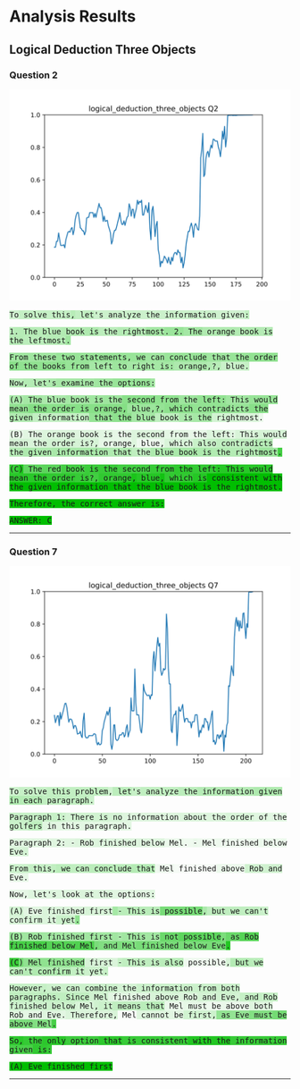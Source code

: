 # Analysis Results

## Logical Deduction Three Objects


### Question 2

![Question 2 Analysis](sweep_images/30_questions_from_logical_deduction_three_objects_Q2.svg)


<div style='font-family: monospace;'>
<span style="background-color: rgba(0, 190, 0, 0.18612131476402283)">

</span><span style="background-color: rgba(0, 190, 0, 0.18612131476402283)">To</span><span style="background-color: rgba(0, 190, 0, 0.22236639261245728)"> solve</span><span style="background-color: rgba(0, 190, 0, 0.22236639261245728)"> this</span><span style="background-color: rgba(0, 190, 0, 0.2738029658794403)">,</span><span style="background-color: rgba(0, 190, 0, 0.23356997966766357)"> let</span><span style="background-color: rgba(0, 190, 0, 0.19684197008609772)">'s</span><span style="background-color: rgba(0, 190, 0, 0.1968419849872589)"> analyze</span><span style="background-color: rgba(0, 190, 0, 0.1968419849872589)"> the</span><span style="background-color: rgba(0, 190, 0, 0.20150265097618103)"> information</span><span style="background-color: rgba(0, 190, 0, 0.18213799595832825)"> given</span><span style="background-color: rgba(0, 190, 0, 0.231223925948143)">:

</span><span style="background-color: rgba(0, 190, 0, 0.25418534874916077)">1</span><span style="background-color: rgba(0, 190, 0, 0.27860069274902344)">.</span><span style="background-color: rgba(0, 190, 0, 0.28297653794288635)"> The</span><span style="background-color: rgba(0, 190, 0, 0.27860069274902344)"> blue</span><span style="background-color: rgba(0, 190, 0, 0.29934629797935486)"> book</span><span style="background-color: rgba(0, 190, 0, 0.30719590187072754)"> is</span><span style="background-color: rgba(0, 190, 0, 0.2628611922264099)"> the</span><span style="background-color: rgba(0, 190, 0, 0.2917559742927551)"> right</span><span style="background-color: rgba(0, 190, 0, 0.35469964146614075)">most</span><span style="background-color: rgba(0, 190, 0, 0.38380128145217896)">.
</span><span style="background-color: rgba(0, 190, 0, 0.39983558654785156)">2</span><span style="background-color: rgba(0, 190, 0, 0.39983558654785156)">.</span><span style="background-color: rgba(0, 190, 0, 0.3542492985725403)"> The</span><span style="background-color: rgba(0, 190, 0, 0.30440399050712585)"> orange</span><span style="background-color: rgba(0, 190, 0, 0.29934632778167725)"> book</span><span style="background-color: rgba(0, 190, 0, 0.28695398569107056)"> is</span><span style="background-color: rgba(0, 190, 0, 0.28695398569107056)"> the</span><span style="background-color: rgba(0, 190, 0, 0.2620725631713867)"> left</span><span style="background-color: rgba(0, 190, 0, 0.28297653794288635)">most</span><span style="background-color: rgba(0, 190, 0, 0.36476433277130127)">.

</span><span style="background-color: rgba(0, 190, 0, 0.3692992925643921)">From</span><span style="background-color: rgba(0, 190, 0, 0.3692992925643921)"> these</span><span style="background-color: rgba(0, 190, 0, 0.39885836839675903)"> two</span><span style="background-color: rgba(0, 190, 0, 0.39885836839675903)"> statements</span><span style="background-color: rgba(0, 190, 0, 0.39885836839675903)">,</span><span style="background-color: rgba(0, 190, 0, 0.3988583981990814)"> we</span><span style="background-color: rgba(0, 190, 0, 0.3692992627620697)"> can</span><span style="background-color: rgba(0, 190, 0, 0.394187331199646)"> conclude</span><span style="background-color: rgba(0, 190, 0, 0.3692992627620697)"> that</span><span style="background-color: rgba(0, 190, 0, 0.39885836839675903)"> the</span><span style="background-color: rgba(0, 190, 0, 0.4243980348110199)"> order</span><span style="background-color: rgba(0, 190, 0, 0.4551844298839569)"> of</span><span style="background-color: rgba(0, 190, 0, 0.42917346954345703)"> the</span><span style="background-color: rgba(0, 190, 0, 0.4291734993457794)"> books</span><span style="background-color: rgba(0, 190, 0, 0.39885836839675903)"> from</span><span style="background-color: rgba(0, 190, 0, 0.34464210271835327)"> left</span><span style="background-color: rgba(0, 190, 0, 0.37708768248558044)"> to</span><span style="background-color: rgba(0, 190, 0, 0.3446420729160309)"> right</span><span style="background-color: rgba(0, 190, 0, 0.3482074439525604)"> is</span><span style="background-color: rgba(0, 190, 0, 0.3514156639575958)">:</span><span style="background-color: rgba(0, 190, 0, 0.3169822692871094)"> orange</span><span style="background-color: rgba(0, 190, 0, 0.2967500388622284)">,</span><span style="background-color: rgba(0, 190, 0, 0.2738439440727234)">?,</span><span style="background-color: rgba(0, 190, 0, 0.20583660900592804)"> blue</span><span style="background-color: rgba(0, 190, 0, 0.2248152643442154)">.

</span><span style="background-color: rgba(0, 190, 0, 0.26856252551078796)">Now</span><span style="background-color: rgba(0, 190, 0, 0.2905580997467041)">,</span><span style="background-color: rgba(0, 190, 0, 0.2905581295490265)"> let</span><span style="background-color: rgba(0, 190, 0, 0.3131950795650482)">'s</span><span style="background-color: rgba(0, 190, 0, 0.3406892418861389)"> examine</span><span style="background-color: rgba(0, 190, 0, 0.36476433277130127)"> the</span><span style="background-color: rgba(0, 190, 0, 0.3988583981990814)"> options</span><span style="background-color: rgba(0, 190, 0, 0.3514156639575958)">:

</span><span style="background-color: rgba(0, 190, 0, 0.3262021839618683)">(A</span><span style="background-color: rgba(0, 190, 0, 0.3262021839618683)">)</span><span style="background-color: rgba(0, 190, 0, 0.34820717573165894)"> The</span><span style="background-color: rgba(0, 190, 0, 0.3204011023044586)"> blue</span><span style="background-color: rgba(0, 190, 0, 0.34820717573165894)"> book</span><span style="background-color: rgba(0, 190, 0, 0.3702486753463745)"> is</span><span style="background-color: rgba(0, 190, 0, 0.37708741426467896)"> the</span><span style="background-color: rgba(0, 190, 0, 0.45307308435440063)"> second</span><span style="background-color: rgba(0, 190, 0, 0.43017181754112244)"> from</span><span style="background-color: rgba(0, 190, 0, 0.37708741426467896)"> the</span><span style="background-color: rgba(0, 190, 0, 0.4191135764122009)"> left</span><span style="background-color: rgba(0, 190, 0, 0.4191135764122009)">:</span><span style="background-color: rgba(0, 190, 0, 0.36476433277130127)"> This</span><span style="background-color: rgba(0, 190, 0, 0.3988583981990814)"> would</span><span style="background-color: rgba(0, 190, 0, 0.4243980348110199)"> mean</span><span style="background-color: rgba(0, 190, 0, 0.4749178886413574)"> the</span><span style="background-color: rgba(0, 190, 0, 0.4498162269592285)"> order</span><span style="background-color: rgba(0, 190, 0, 0.46831029653549194)"> is</span><span style="background-color: rgba(0, 190, 0, 0.46104156970977783)"> orange</span><span style="background-color: rgba(0, 190, 0, 0.4754087030887604)">,</span><span style="background-color: rgba(0, 190, 0, 0.38380128145217896)"> blue</span><span style="background-color: rgba(0, 190, 0, 0.38380128145217896)">,</span><span style="background-color: rgba(0, 190, 0, 0.4132823348045349)">?,</span><span style="background-color: rgba(0, 190, 0, 0.4438842236995697)"> which</span><span style="background-color: rgba(0, 190, 0, 0.4191135764122009)"> contrad</span><span style="background-color: rgba(0, 190, 0, 0.39885836839675903)">icts</span><span style="background-color: rgba(0, 190, 0, 0.4600294232368469)"> the</span><span style="background-color: rgba(0, 190, 0, 0.30387988686561584)"> given</span><span style="background-color: rgba(0, 190, 0, 0.23237726092338562)"> information</span><span style="background-color: rgba(0, 190, 0, 0.41333234310150146)"> that</span><span style="background-color: rgba(0, 190, 0, 0.43734902143478394)"> the</span><span style="background-color: rgba(0, 190, 0, 0.3514156639575958)"> blue</span><span style="background-color: rgba(0, 190, 0, 0.25181806087493896)"> book</span><span style="background-color: rgba(0, 190, 0, 0.3204013407230377)"> is</span><span style="background-color: rgba(0, 190, 0, 0.3446420729160309)"> the</span><span style="background-color: rgba(0, 190, 0, 0.1722254753112793)"> right</span><span style="background-color: rgba(0, 190, 0, 0.1383705884218216)">most</span><span style="background-color: rgba(0, 190, 0, 0.06545814126729965)">.

</span><span style="background-color: rgba(0, 190, 0, 0.10020614415407181)">(B</span><span style="background-color: rgba(0, 190, 0, 0.08875841647386551)">)</span><span style="background-color: rgba(0, 190, 0, 0.10650698095560074)"> The</span><span style="background-color: rgba(0, 190, 0, 0.13093975186347961)"> orange</span><span style="background-color: rgba(0, 190, 0, 0.12048745155334473)"> book</span><span style="background-color: rgba(0, 190, 0, 0.10907674580812454)"> is</span><span style="background-color: rgba(0, 190, 0, 0.08875841647386551)"> the</span><span style="background-color: rgba(0, 190, 0, 0.12412984669208527)"> second</span><span style="background-color: rgba(0, 190, 0, 0.09750965982675552)"> from</span><span style="background-color: rgba(0, 190, 0, 0.08039682358503342)"> the</span><span style="background-color: rgba(0, 190, 0, 0.12412984669208527)"> left</span><span style="background-color: rgba(0, 190, 0, 0.10092692822217941)">:</span><span style="background-color: rgba(0, 190, 0, 0.13944151997566223)"> This</span><span style="background-color: rgba(0, 190, 0, 0.15265344083309174)"> would</span><span style="background-color: rgba(0, 190, 0, 0.15265344083309174)"> mean</span><span style="background-color: rgba(0, 190, 0, 0.13944151997566223)"> the</span><span style="background-color: rgba(0, 190, 0, 0.1695331633090973)"> order</span><span style="background-color: rgba(0, 190, 0, 0.15265344083309174)"> is</span><span style="background-color: rgba(0, 190, 0, 0.15265344083309174)">?,</span><span style="background-color: rgba(0, 190, 0, 0.09071942418813705)"> orange</span><span style="background-color: rgba(0, 190, 0, 0.12412984669208527)">,</span><span style="background-color: rgba(0, 190, 0, 0.05878717824816704)"> blue</span><span style="background-color: rgba(0, 190, 0, 0.09124001860618591)">,</span><span style="background-color: rgba(0, 190, 0, 0.1404004842042923)"> which</span><span style="background-color: rgba(0, 190, 0, 0.20768453180789948)"> also</span><span style="background-color: rgba(0, 190, 0, 0.24472849071025848)"> contrad</span><span style="background-color: rgba(0, 190, 0, 0.28297653794288635)">icts</span><span style="background-color: rgba(0, 190, 0, 0.28297653794288635)"> the</span><span style="background-color: rgba(0, 190, 0, 0.3140720725059509)"> given</span><span style="background-color: rgba(0, 190, 0, 0.3344198763370514)"> information</span><span style="background-color: rgba(0, 190, 0, 0.30440399050712585)"> that</span><span style="background-color: rgba(0, 190, 0, 0.24734513461589813)"> the</span><span style="background-color: rgba(0, 190, 0, 0.3169822692871094)"> blue</span><span style="background-color: rgba(0, 190, 0, 0.3314989507198334)"> book</span><span style="background-color: rgba(0, 190, 0, 0.3169822692871094)"> is</span><span style="background-color: rgba(0, 190, 0, 0.296750009059906)"> the</span><span style="background-color: rgba(0, 190, 0, 0.2905580997467041)"> right</span><span style="background-color: rgba(0, 190, 0, 0.37708741426467896)">most</span><span style="background-color: rgba(0, 190, 0, 0.7361247539520264)">.

</span><span style="background-color: rgba(0, 190, 0, 0.7856768369674683)">(C</span><span style="background-color: rgba(0, 190, 0, 0.8858526349067688)">)</span><span style="background-color: rgba(0, 190, 0, 0.6206718683242798)"> The</span><span style="background-color: rgba(0, 190, 0, 0.6339176297187805)"> red</span><span style="background-color: rgba(0, 190, 0, 0.7295619249343872)"> book</span><span style="background-color: rgba(0, 190, 0, 0.7652807831764221)"> is</span><span style="background-color: rgba(0, 190, 0, 0.775981605052948)"> the</span><span style="background-color: rgba(0, 190, 0, 0.7405944466590881)"> second</span><span style="background-color: rgba(0, 190, 0, 0.7856768369674683)"> from</span><span style="background-color: rgba(0, 190, 0, 0.8141003847122192)"> the</span><span style="background-color: rgba(0, 190, 0, 0.7962678074836731)"> left</span><span style="background-color: rgba(0, 190, 0, 0.85044926404953)">:</span><span style="background-color: rgba(0, 190, 0, 0.8490124940872192)"> This</span><span style="background-color: rgba(0, 190, 0, 0.839015781879425)"> would</span><span style="background-color: rgba(0, 190, 0, 0.839015781879425)"> mean</span><span style="background-color: rgba(0, 190, 0, 0.839015781879425)"> the</span><span style="background-color: rgba(0, 190, 0, 0.8023303151130676)"> order</span><span style="background-color: rgba(0, 190, 0, 0.7817549705505371)"> is</span><span style="background-color: rgba(0, 190, 0, 0.743022620677948)">?,</span><span style="background-color: rgba(0, 190, 0, 0.8024305701255798)"> orange</span><span style="background-color: rgba(0, 190, 0, 0.8999167084693909)">,</span><span style="background-color: rgba(0, 190, 0, 0.85044926404953)"> blue</span><span style="background-color: rgba(0, 190, 0, 0.928991436958313)">,</span><span style="background-color: rgba(0, 190, 0, 0.8024306297302246)"> which</span><span style="background-color: rgba(0, 190, 0, 0.85527104139328)"> is</span><span style="background-color: rgba(0, 190, 0, 0.9963636994361877)"> consistent</span><span style="background-color: rgba(0, 190, 0, 0.9968212246894836)"> with</span><span style="background-color: rgba(0, 190, 0, 0.9974493384361267)"> the</span><span style="background-color: rgba(0, 190, 0, 0.9977483749389648)"> given</span><span style="background-color: rgba(0, 190, 0, 0.9979671835899353)"> information</span><span style="background-color: rgba(0, 190, 0, 0.9960360527038574)"> that</span><span style="background-color: rgba(0, 190, 0, 0.9969102144241333)"> the</span><span style="background-color: rgba(0, 190, 0, 0.9970166683197021)"> blue</span><span style="background-color: rgba(0, 190, 0, 0.9962088465690613)"> book</span><span style="background-color: rgba(0, 190, 0, 0.9975919723510742)"> is</span><span style="background-color: rgba(0, 190, 0, 0.998343825340271)"> the</span><span style="background-color: rgba(0, 190, 0, 0.9982790350914001)"> right</span><span style="background-color: rgba(0, 190, 0, 0.9980282783508301)">most</span><span style="background-color: rgba(0, 190, 0, 0.9984161853790283)">.

</span><span style="background-color: rgba(0, 190, 0, 0.9984638094902039)">Therefore</span><span style="background-color: rgba(0, 190, 0, 0.9988031983375549)">,</span><span style="background-color: rgba(0, 190, 0, 0.9988031983375549)"> the</span><span style="background-color: rgba(0, 190, 0, 0.9988604187965393)"> correct</span><span style="background-color: rgba(0, 190, 0, 0.9991122484207153)"> answer</span><span style="background-color: rgba(0, 190, 0, 0.9990386962890625)"> is</span><span style="background-color: rgba(0, 190, 0, 0.9992818832397461)">:

</span><span style="background-color: rgba(0, 190, 0, 0.9987383484840393)">ANS</span><span style="background-color: rgba(0, 190, 0, 0.9992511868476868)">WER</span><span style="background-color: rgba(0, 190, 0, 0.9991862773895264)">:</span><span style="background-color: rgba(0, 190, 0, 0.9996987581253052)"> C</span>
</div>

---


### Question 7

![Question 7 Analysis](sweep_images/30_questions_from_logical_deduction_three_objects_Q7.svg)


<div style='font-family: monospace;'>
<span style="background-color: rgba(0, 190, 0, 0.2381150871515274)">

</span><span style="background-color: rgba(0, 190, 0, 0.19311705231666565)">To</span><span style="background-color: rgba(0, 190, 0, 0.21440286934375763)"> solve</span><span style="background-color: rgba(0, 190, 0, 0.23507338762283325)"> this</span><span style="background-color: rgba(0, 190, 0, 0.23620715737342834)"> problem</span><span style="background-color: rgba(0, 190, 0, 0.17529039084911346)">,</span><span style="background-color: rgba(0, 190, 0, 0.25693362951278687)"> let</span><span style="background-color: rgba(0, 190, 0, 0.2153456062078476)">'s</span><span style="background-color: rgba(0, 190, 0, 0.2381150871515274)"> analyze</span><span style="background-color: rgba(0, 190, 0, 0.2615281045436859)"> the</span><span style="background-color: rgba(0, 190, 0, 0.2853657901287079)"> information</span><span style="background-color: rgba(0, 190, 0, 0.3115250766277313)"> given</span><span style="background-color: rgba(0, 190, 0, 0.3125893771648407)"> in</span><span style="background-color: rgba(0, 190, 0, 0.2863779067993164)"> each</span><span style="background-color: rgba(0, 190, 0, 0.2381150871515274)"> paragraph</span><span style="background-color: rgba(0, 190, 0, 0.19644774496555328)">.

</span><span style="background-color: rgba(0, 190, 0, 0.2153456211090088)">Paragraph</span><span style="background-color: rgba(0, 190, 0, 0.2153456211090088)"> </span><span style="background-color: rgba(0, 190, 0, 0.21215778589248657)">1</span><span style="background-color: rgba(0, 190, 0, 0.1920153796672821)">:</span><span style="background-color: rgba(0, 190, 0, 0.1571110486984253)"> 
</span><span style="background-color: rgba(0, 190, 0, 0.17529040575027466)">There</span><span style="background-color: rgba(0, 190, 0, 0.17529040575027466)"> is</span><span style="background-color: rgba(0, 190, 0, 0.15794646739959717)"> no</span><span style="background-color: rgba(0, 190, 0, 0.12304133921861649)"> information</span><span style="background-color: rgba(0, 190, 0, 0.12676362693309784)"> about</span><span style="background-color: rgba(0, 190, 0, 0.12676362693309784)"> the</span><span style="background-color: rgba(0, 190, 0, 0.1404004842042923)"> order</span><span style="background-color: rgba(0, 190, 0, 0.11284869909286499)"> of</span><span style="background-color: rgba(0, 190, 0, 0.10157167911529541)"> the</span><span style="background-color: rgba(0, 190, 0, 0.20768453180789948)"> golf</span><span style="background-color: rgba(0, 190, 0, 0.25181806087493896)">ers</span><span style="background-color: rgba(0, 190, 0, 0.1128486841917038)"> in</span><span style="background-color: rgba(0, 190, 0, 0.10020613670349121)"> this</span><span style="background-color: rgba(0, 190, 0, 0.10020614415407181)"> paragraph</span><span style="background-color: rgba(0, 190, 0, 0.10092692822217941)">.

</span><span style="background-color: rgba(0, 190, 0, 0.11419519782066345)">Paragraph</span><span style="background-color: rgba(0, 190, 0, 0.11355999112129211)"> </span><span style="background-color: rgba(0, 190, 0, 0.11355999112129211)">2</span><span style="background-color: rgba(0, 190, 0, 0.11355999857187271)">:
</span><span style="background-color: rgba(0, 190, 0, 0.11355999857187271)">-</span><span style="background-color: rgba(0, 190, 0, 0.12412984669208527)"> Rob</span><span style="background-color: rgba(0, 190, 0, 0.1243993267416954)"> finished</span><span style="background-color: rgba(0, 190, 0, 0.12048744410276413)"> below</span><span style="background-color: rgba(0, 190, 0, 0.07209917902946472)"> Mel</span><span style="background-color: rgba(0, 190, 0, 0.05668088421225548)">.
</span><span style="background-color: rgba(0, 190, 0, 0.07252144813537598)">-</span><span style="background-color: rgba(0, 190, 0, 0.05797382816672325)"> Mel</span><span style="background-color: rgba(0, 190, 0, 0.05797382816672325)"> finished</span><span style="background-color: rgba(0, 190, 0, 0.06545813381671906)"> below</span><span style="background-color: rgba(0, 190, 0, 0.14476056396961212)"> Eve</span><span style="background-color: rgba(0, 190, 0, 0.16171236336231232)">.

</span><span style="background-color: rgba(0, 190, 0, 0.19852450489997864)">From</span><span style="background-color: rgba(0, 190, 0, 0.21870218217372894)"> this</span><span style="background-color: rgba(0, 190, 0, 0.24025167524814606)">,</span><span style="background-color: rgba(0, 190, 0, 0.2631325125694275)"> we</span><span style="background-color: rgba(0, 190, 0, 0.238913431763649)"> can</span><span style="background-color: rgba(0, 190, 0, 0.26237794756889343)"> conclude</span><span style="background-color: rgba(0, 190, 0, 0.2880752682685852)"> that</span><span style="background-color: rgba(0, 190, 0, 0.05965851992368698)"> Mel</span><span style="background-color: rgba(0, 190, 0, 0.02919641137123108)"> finished</span><span style="background-color: rgba(0, 190, 0, 0.06717424094676971)"> above</span><span style="background-color: rgba(0, 190, 0, 0.17898410558700562)"> Rob</span><span style="background-color: rgba(0, 190, 0, 0.1800462305545807)"> and</span><span style="background-color: rgba(0, 190, 0, 0.09413473308086395)"> Eve</span><span style="background-color: rgba(0, 190, 0, 0.08457765728235245)">.

</span><span style="background-color: rgba(0, 190, 0, 0.08457765728235245)">Now</span><span style="background-color: rgba(0, 190, 0, 0.09469538927078247)">,</span><span style="background-color: rgba(0, 190, 0, 0.11804785579442978)"> let</span><span style="background-color: rgba(0, 190, 0, 0.11789575219154358)">'s</span><span style="background-color: rgba(0, 190, 0, 0.11804784834384918)"> look</span><span style="background-color: rgba(0, 190, 0, 0.13152869045734406)"> at</span><span style="background-color: rgba(0, 190, 0, 0.131339892745018)"> the</span><span style="background-color: rgba(0, 190, 0, 0.10534820705652237)"> options</span><span style="background-color: rgba(0, 190, 0, 0.11772385239601135)">:

</span><span style="background-color: rgba(0, 190, 0, 0.1630035638809204)">(A</span><span style="background-color: rgba(0, 190, 0, 0.18032260239124298)">)</span><span style="background-color: rgba(0, 190, 0, 0.10564222931861877)"> Eve</span><span style="background-color: rgba(0, 190, 0, 0.13152870535850525)"> finished</span><span style="background-color: rgba(0, 190, 0, 0.14647629857063293)"> first</span><span style="background-color: rgba(0, 190, 0, 0.34543564915657043)">
</span><span style="background-color: rgba(0, 190, 0, 0.26648902893066406)">-</span><span style="background-color: rgba(0, 190, 0, 0.2661658525466919)"> This</span><span style="background-color: rgba(0, 190, 0, 0.2661658525466919)"> is</span><span style="background-color: rgba(0, 190, 0, 0.523794412612915)"> possible</span><span style="background-color: rgba(0, 190, 0, 0.315777450799942)">,</span><span style="background-color: rgba(0, 190, 0, 0.24130432307720184)"> but</span><span style="background-color: rgba(0, 190, 0, 0.24130430817604065)"> we</span><span style="background-color: rgba(0, 190, 0, 0.24130430817604065)"> can</span><span style="background-color: rgba(0, 190, 0, 0.1989053636789322)">'t</span><span style="background-color: rgba(0, 190, 0, 0.14547494053840637)"> confirm</span><span style="background-color: rgba(0, 190, 0, 0.1303071826696396)"> it</span><span style="background-color: rgba(0, 190, 0, 0.1980946809053421)"> yet</span><span style="background-color: rgba(0, 190, 0, 0.42956021428108215)">.

</span><span style="background-color: rgba(0, 190, 0, 0.390565425157547)">(B</span><span style="background-color: rgba(0, 190, 0, 0.37708768248558044)">)</span><span style="background-color: rgba(0, 190, 0, 0.3674902021884918)"> Rob</span><span style="background-color: rgba(0, 190, 0, 0.35918813943862915)"> finished</span><span style="background-color: rgba(0, 190, 0, 0.361251562833786)"> first</span><span style="background-color: rgba(0, 190, 0, 0.3630923330783844)">
</span><span style="background-color: rgba(0, 190, 0, 0.33769404888153076)">-</span><span style="background-color: rgba(0, 190, 0, 0.36473244428634644)"> This</span><span style="background-color: rgba(0, 190, 0, 0.361251562833786)"> is</span><span style="background-color: rgba(0, 190, 0, 0.5808862447738647)"> not</span><span style="background-color: rgba(0, 190, 0, 0.6308954954147339)"> possible</span><span style="background-color: rgba(0, 190, 0, 0.5115255117416382)">,</span><span style="background-color: rgba(0, 190, 0, 0.5808862447738647)"> as</span><span style="background-color: rgba(0, 190, 0, 0.6637529134750366)"> Rob</span><span style="background-color: rgba(0, 190, 0, 0.7170882225036621)"> finished</span><span style="background-color: rgba(0, 190, 0, 0.6637529730796814)"> below</span><span style="background-color: rgba(0, 190, 0, 0.6818263530731201)"> Mel</span><span style="background-color: rgba(0, 190, 0, 0.5157528519630432)">,</span><span style="background-color: rgba(0, 190, 0, 0.4845130741596222)"> and</span><span style="background-color: rgba(0, 190, 0, 0.4995180070400238)"> Mel</span><span style="background-color: rgba(0, 190, 0, 0.5268054604530334)"> finished</span><span style="background-color: rgba(0, 190, 0, 0.5175566077232361)"> below</span><span style="background-color: rgba(0, 190, 0, 0.5254471302032471)"> Eve</span><span style="background-color: rgba(0, 190, 0, 0.8613338470458984)">.

</span><span style="background-color: rgba(0, 190, 0, 0.7714213132858276)">(C</span><span style="background-color: rgba(0, 190, 0, 0.5284572243690491)">)</span><span style="background-color: rgba(0, 190, 0, 0.4321105182170868)"> Mel</span><span style="background-color: rgba(0, 190, 0, 0.4321104884147644)"> finished</span><span style="background-color: rgba(0, 190, 0, 0.14720217883586884)"> first</span><span style="background-color: rgba(0, 190, 0, 0.1321919709444046)">
</span><span style="background-color: rgba(0, 190, 0, 0.2212124913930893)">-</span><span style="background-color: rgba(0, 190, 0, 0.24304673075675964)"> This</span><span style="background-color: rgba(0, 190, 0, 0.24328449368476868)"> is</span><span style="background-color: rgba(0, 190, 0, 0.2661658823490143)"> also</span><span style="background-color: rgba(0, 190, 0, 0.05319753661751747)"> possible</span><span style="background-color: rgba(0, 190, 0, 0.1473882645368576)">,</span><span style="background-color: rgba(0, 190, 0, 0.28996747732162476)"> but</span><span style="background-color: rgba(0, 190, 0, 0.26538795232772827)"> we</span><span style="background-color: rgba(0, 190, 0, 0.26439571380615234)"> can</span><span style="background-color: rgba(0, 190, 0, 0.2853657603263855)">'t</span><span style="background-color: rgba(0, 190, 0, 0.3057772219181061)"> confirm</span><span style="background-color: rgba(0, 190, 0, 0.23620717227458954)"> it</span><span style="background-color: rgba(0, 190, 0, 0.19644775986671448)"> yet</span><span style="background-color: rgba(0, 190, 0, 0.21870219707489014)">.

</span><span style="background-color: rgba(0, 190, 0, 0.21870218217372894)">However</span><span style="background-color: rgba(0, 190, 0, 0.21870219707489014)">,</span><span style="background-color: rgba(0, 190, 0, 0.1970633715391159)"> we</span><span style="background-color: rgba(0, 190, 0, 0.1970633715391159)"> can</span><span style="background-color: rgba(0, 190, 0, 0.19760987162590027)"> combine</span><span style="background-color: rgba(0, 190, 0, 0.1617123782634735)"> the</span><span style="background-color: rgba(0, 190, 0, 0.1980946809053421)"> information</span><span style="background-color: rgba(0, 190, 0, 0.1989053636789322)"> from</span><span style="background-color: rgba(0, 190, 0, 0.1992426961660385)"> both</span><span style="background-color: rgba(0, 190, 0, 0.24130432307720184)"> paragraphs</span><span style="background-color: rgba(0, 190, 0, 0.24174249172210693)">.</span><span style="background-color: rgba(0, 190, 0, 0.24213051795959473)"> Since</span><span style="background-color: rgba(0, 190, 0, 0.18004624545574188)"> Mel</span><span style="background-color: rgba(0, 190, 0, 0.10564222931861877)"> finished</span><span style="background-color: rgba(0, 190, 0, 0.14682090282440186)"> above</span><span style="background-color: rgba(0, 190, 0, 0.13112659752368927)"> Rob</span><span style="background-color: rgba(0, 190, 0, 0.16232438385486603)"> and</span><span style="background-color: rgba(0, 190, 0, 0.17973412573337555)"> Eve</span><span style="background-color: rgba(0, 190, 0, 0.16232438385486603)">,</span><span style="background-color: rgba(0, 190, 0, 0.21916452050209045)"> and</span><span style="background-color: rgba(0, 190, 0, 0.21759270131587982)"> Rob</span><span style="background-color: rgba(0, 190, 0, 0.19760987162590027)"> finished</span><span style="background-color: rgba(0, 190, 0, 0.19852450489997864)"> below</span><span style="background-color: rgba(0, 190, 0, 0.1457725316286087)"> Mel</span><span style="background-color: rgba(0, 190, 0, 0.17973412573337555)">,</span><span style="background-color: rgba(0, 190, 0, 0.19852450489997864)"> it</span><span style="background-color: rgba(0, 190, 0, 0.24213051795959473)"> means</span><span style="background-color: rgba(0, 190, 0, 0.2658005952835083)"> that</span><span style="background-color: rgba(0, 190, 0, 0.07525647431612015)"> Mel</span><span style="background-color: rgba(0, 190, 0, 0.08434253931045532)"> must</span><span style="background-color: rgba(0, 190, 0, 0.05960197374224663)"> be</span><span style="background-color: rgba(0, 190, 0, 0.07532668113708496)"> above</span><span style="background-color: rgba(0, 190, 0, 0.11818240582942963)"> both</span><span style="background-color: rgba(0, 190, 0, 0.11772385239601135)"> Rob</span><span style="background-color: rgba(0, 190, 0, 0.0945112556219101)"> and</span><span style="background-color: rgba(0, 190, 0, 0.11772385239601135)"> Eve</span><span style="background-color: rgba(0, 190, 0, 0.10564222186803818)">.</span><span style="background-color: rgba(0, 190, 0, 0.13169576227664948)"> Therefore</span><span style="background-color: rgba(0, 190, 0, 0.14682090282440186)">,</span><span style="background-color: rgba(0, 190, 0, 0.017893999814987183)"> Mel</span><span style="background-color: rgba(0, 190, 0, 0.11678381264209747)"> cannot</span><span style="background-color: rgba(0, 190, 0, 0.10449529439210892)"> be</span><span style="background-color: rgba(0, 190, 0, 0.17609970271587372)"> first</span><span style="background-color: rgba(0, 190, 0, 0.19497546553611755)">,</span><span style="background-color: rgba(0, 190, 0, 0.42069128155708313)"> as</span><span style="background-color: rgba(0, 190, 0, 0.41606712341308594)"> Eve</span><span style="background-color: rgba(0, 190, 0, 0.4825230836868286)"> must</span><span style="background-color: rgba(0, 190, 0, 0.5426734685897827)"> be</span><span style="background-color: rgba(0, 190, 0, 0.5115255117416382)"> above</span><span style="background-color: rgba(0, 190, 0, 0.4825230836868286)"> Mel</span><span style="background-color: rgba(0, 190, 0, 0.7170882225036621)">.

</span><span style="background-color: rgba(0, 190, 0, 0.8039331436157227)">So</span><span style="background-color: rgba(0, 190, 0, 0.8403803706169128)">,</span><span style="background-color: rgba(0, 190, 0, 0.7866859436035156)"> the</span><span style="background-color: rgba(0, 190, 0, 0.822891354560852)"> only</span><span style="background-color: rgba(0, 190, 0, 0.7571610808372498)"> option</span><span style="background-color: rgba(0, 190, 0, 0.8193836808204651)"> that</span><span style="background-color: rgba(0, 190, 0, 0.7769659161567688)"> is</span><span style="background-color: rgba(0, 190, 0, 0.7769659161567688)"> consistent</span><span style="background-color: rgba(0, 190, 0, 0.8649848103523254)"> with</span><span style="background-color: rgba(0, 190, 0, 0.8684333562850952)"> the</span><span style="background-color: rgba(0, 190, 0, 0.7815621495246887)"> information</span><span style="background-color: rgba(0, 190, 0, 0.7109070420265198)"> given</span><span style="background-color: rgba(0, 190, 0, 0.802151083946228)"> is</span><span style="background-color: rgba(0, 190, 0, 0.7794008255004883)">:

</span><span style="background-color: rgba(0, 190, 0, 0.9947178363800049)">(A</span><span style="background-color: rgba(0, 190, 0, 0.9972705841064453)">)</span><span style="background-color: rgba(0, 190, 0, 0.9957062602043152)"> Eve</span><span style="background-color: rgba(0, 190, 0, 0.996978759765625)"> finished</span><span style="background-color: rgba(0, 190, 0, 0.9983806014060974)"> first</span>
</div>

---
